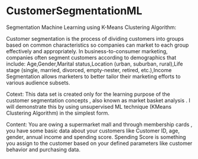 # CustomerSegmentationML
 Segmentation Machine Learning using K-Means Clustering Algorithm:

Customer segmentation is the process of dividing customers into groups based on common characteristics so companies can market to each group effectively and appropriately. In business-to-consumer marketing, companies often segment customers according to demographics that include: Age,Gender,Marital status,Location (urban, suburban, rural),Life stage (single, married, divorced, empty-nester, retired, etc.),Income Segmentation allows marketers to better tailor their marketing efforts to various audience subsets.

Cotext:
This data set is created only for the learning purpose of the customer segmentation concepts , also known as market basket analysis . I will demonstrate this by using unsupervised ML technique (KMeans Clustering Algorithm) in the simplest form.

Content:
You are owing a supermarket mall and through membership cards , you have some basic data about your customers like Customer ID, age, gender, annual income and spending score. Spending Score is something you assign to the customer based on your defined parameters like customer behavior and purchasing data.
